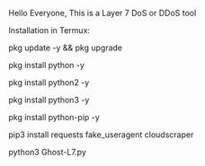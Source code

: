 
Hello Everyone, This is a Layer 7 DoS or DDoS tool

Installation in Termux:

pkg update -y && pkg upgrade

pkg install python -y

pkg install python2 -y

pkg install python3 -y

pkg install python-pip -y

pip3 install requests fake_useragent cloudscraper

python3 Ghost-L7.py
